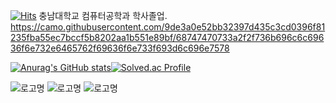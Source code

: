 [![Hits](https://hits.seeyoufarm.com/api/count/incr/badge.svg?url=https%3A%2F%2Fgithub.com%2Fyrrho2%2Fhit-counter&count_bg=%2379C83D&title_bg=%23555555&icon=&icon_color=%23E7E7E7&title=hits&edge_flat=false)](https://hits.seeyoufarm.com)
충남대학교 컴퓨터공학과 학사졸업.
https://camo.githubusercontent.com/9de3a0e52bb32397d435c3cd0396f81235fba55ec7bccf5b8202aa1b551e89bf/68747470733a2f2f736b696c6c69636f6e732e6465762f69636f6e733f693d6c696e7578


[![Anurag's GitHub stats](https://github-readme-stats.vercel.app/api?username=yrrho2)](https://github.com/anuraghazra/github-readme-stats)[![Solved.ac Profile](http://mazassumnida.wtf/api/v2/generate_badge?boj=yrrho2)](https://solved.ac/yrrho2/)

![로고명](https://img.shields.io/badge/C-007396.svg?&style=for-the-badge&logoColor=black)
![로고명](https://img.shields.io/badge/Cpp-007396.svg?&style=for-the-badge&logo=C++&logoColor=gray)
![로고명](https://img.shields.io/badge/JAVA-007396.svg?&style=for-the-badge&logo=JAVA&logoColor=White)
